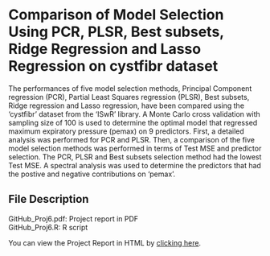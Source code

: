 # Comparison of Model Selection Using PCR, PLSR, Best subsets, Ridge Regression and Lasso Regression on cystfibr dataset

The performances of five model selection methods, Principal Component regression (PCR), Partial Least Squares regression (PLSR), Best subsets, Ridge regression and Lasso regression, have been compared using the ‘cystfibr’ dataset from the ‘ISwR’ library. A Monte Carlo cross validation with sampling size of 100 is used to determine the optimal model that regressed maximum expiratory pressure (pemax) on 9 predictors. First, a detailed analysis was performed for PCR and PLSR. Then, a comparison of the five model selection methods was performed in terms of Test MSE and predictor selection. The PCR, PLSR and Best subsets selection method had the lowest Test MSE. A spectral analysis was used to determine the predictors that had the postive and negative contributions on ‘pemax’.

## File Description
GitHub_Proj6.pdf: Project report in PDF <br>
GitHub_Proj6.R: R script

You can view the Project Report in HTML by
[clicking here](http://htmlpreview.github.com/?https://github.com/gapkim/cystfibr_dataset/blob/Tmp/GitHub_Proj6.html).
